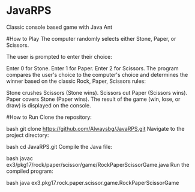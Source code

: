# JavaRPS
Classic console based game with Java Ant

#How to Play
The computer randomly selects either Stone, Paper, or Scissors.

The user is prompted to enter their choice:

Enter 0 for Stone.
Enter 1 for Paper.
Enter 2 for Scissors.
The program compares the user's choice to the computer's choice and determines the winner based on the classic Rock, Paper, Scissors rules:

Stone crushes Scissors (Stone wins).
Scissors cut Paper (Scissors wins).
Paper covers Stone (Paper wins).
The result of the game (win, lose, or draw) is displayed on the console.

#How to Run
Clone the repository:

bash
git clone https://github.com/Alwaysbg/JavaRPS.git
Navigate to the project directory:

bash
cd JavaRPS.git
Compile the Java file:

bash
javac ex3/pkg17/rock/paper/scissor/game/RockPaperScissorGame.java
Run the compiled program:

bash
java ex3.pkg17.rock.paper.scissor.game.RockPaperScissorGame
